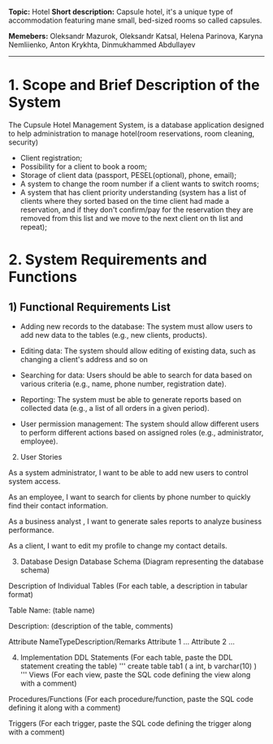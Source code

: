 **Topic:** Hotel
**Short description:** Capsule hotel, it's a unique type of accommodation featuring mane small, bed-sized rooms so called capsules.

**Memebers:** Oleksandr Mazurok, Oleksandr Katsal, Helena Parinova, Karyna Nemliienko, Anton Krykhta, Dinmukhammed Abdullayev 

--- 
# 1. Scope and Brief Description of the System
The Cupsule Hotel Management System, is a database application designed to help administration to manage hotel(room reservations, room cleaning, security) 

- Client registration;
- Possibility for a client to book a room;
- Storage of client data (passport, PESEL(optional), phone, email);
- A system to change the room number if a client wants to switch rooms;
- A system that has client priority understanding (system has a list of clients where they sorted based on the time client had made a reservation, and if they don't confirm/pay for the reservation they are removed from this list and we move to the next client on th list and repeat);

# 2. System Requirements and Functions
## 1) Functional Requirements List

- Adding new records to the database: 
The system must allow users to add new data to the tables (e.g., new clients, products).

- Editing data: 
The system should allow editing of existing data, such as changing a client's address and so on

- Searching for data: 
Users should be able to search for data based on various criteria (e.g., name, phone number, registration date).

- Reporting: 
The system must be able to generate reports based on collected data (e.g., a list of all orders in a given period).

- User permission management: 
The system should allow different users to perform different actions based on assigned roles (e.g., administrator, employee).

2) User Stories

As a system administrator, I want to be able to add new users to control system access.

As an employee, I want to search for clients by phone number to quickly find their contact information.

As a business analyst , I want to generate sales reports to analyze business performance.

As a client, I want to edit my profile to change my contact details.

3. Database Design
Database Schema
(Diagram representing the database schema)

Description of Individual Tables
(For each table, a description in tabular format)

Table Name: (table name)

Description: (description of the table, comments)


Attribute NameTypeDescription/Remarks
Attribute 1 …
Attribute 2 …

4. Implementation
DDL Statements
(For each table, paste the DDL statement creating the table)
'''
create table tab1 (
   a int,
   b varchar(10)
)
'''
Views
(For each view, paste the SQL code defining the view along with a comment)

Procedures/Functions
(For each procedure/function, paste the SQL code defining it along with a comment)

Triggers
(For each trigger, paste the SQL code defining the trigger along with a comment)
